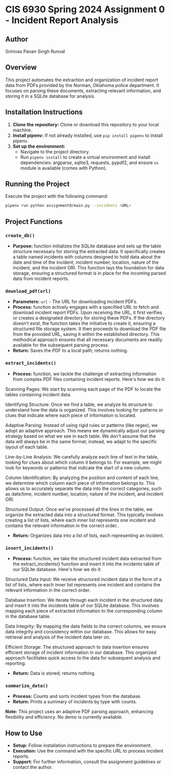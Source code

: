# CIS 6930 Spring 2024 Assignment 0 - Incident Report Analysis

## Author
Srinivas Pavan Singh Runval

## Overview
This project automates the extraction and organization of incident report data from PDFs provided by the Norman, Oklahoma police department. It focuses on parsing these documents, extracting relevant information, and storing it in a SQLite database for analysis.

## Installation Instructions
1. **Clone the repository:** Clone or download this repository to your local machine.
2. **Install pipenv:** If not already installed, use `pip install pipenv` to install pipenv.
3. **Set up the environment:**
   - Navigate to the project directory.
   - Run `pipenv install` to create a virtual environment and install dependencies: argparse, sqlite3, requests, pypdf2, and ensure `os` module is available (comes with Python).

## Running the Project
Execute the project with the following command:
```bash
pipenv run python assignment0/main.py --incidents <URL>
```

## Project Functions

### `create_db()`
- **Purpose:** function initializes the SQLite database and sets up the table structure necessary for storing the extracted data. It specifically creates a table named incidents with columns designed to hold data about the date and time of the incident, incident number, location, nature of the incident, and the incident ORI. This function lays the foundation for data storage, ensuring a structured format is in place for the incoming parsed data from incident reports.

### `download_pdf(url)`
- **Parameters:** `url` - The URL for downloading incident PDFs.
- **Process:** function actively engages with a specified URL to fetch and download incident report PDFs. Upon receiving the URL, it first verifies or creates a designated directory for storing these PDFs. If the directory doesn't exist, the function takes the initiative to create it, ensuring a structured file storage system. It then proceeds to download the PDF file from the provided URL, saving it within the established directory. This methodical approach ensures that all necessary documents are readily available for the subsequent parsing process.
- **Return:** Saves the PDF to a local path; returns nothing.

### `extract_incidents()`
- **Process:** function, we tackle the challenge of extracting information from complex PDF files containing incident reports. Here's how we do it:

Scanning Pages: We start by scanning each page of the PDF to locate the tables containing incident data.

Identifying Structure: Once we find a table, we analyze its structure to understand how the data is organized. This involves looking for patterns or clues that indicate where each piece of information is located.

Adaptive Parsing: Instead of using rigid rules or patterns (like regex), we adopt an adaptive approach. This means we dynamically adjust our parsing strategy based on what we see in each table. We don't assume that the data will always be in the same format; instead, we adapt to the specific layout of each table.

Line-by-Line Analysis: We carefully analyze each line of text in the table, looking for clues about which column it belongs to. For example, we might look for keywords or patterns that indicate the start of a new column.

Column Identification: By analyzing the position and content of each line, we determine which column each piece of information belongs to. This allows us to accurately separate the data into the correct categories, such as date/time, incident number, location, nature of the incident, and incident ORI.

Structured Output: Once we've processed all the lines in the table, we organize the extracted data into a structured format. This typically involves creating a list of lists, where each inner list represents one incident and contains the relevant information in the correct order..
- **Return:** Organizes data into a list of lists, each representing an incident.

### `insert_incidents()`
- **Process:**  function, we take the structured incident data extracted from the extract_incidents() function and insert it into the incidents table of our SQLite database. Here's how we do it:

Structured Data Input: We receive structured incident data in the form of a list of lists, where each inner list represents one incident and contains the relevant information in the correct order.

Database Insertion: We iterate through each incident in the structured data and insert it into the incidents table of our SQLite database. This involves mapping each piece of extracted information to the corresponding column in the database table.

Data Integrity: By mapping the data fields to the correct columns, we ensure data integrity and consistency within our database. This allows for easy retrieval and analysis of the incident data later on.

Efficient Storage: The structured approach to data insertion ensures efficient storage of incident information in our database. This organized approach facilitates quick access to the data for subsequent analysis and reporting.
- **Return:** Data is stored; returns nothing.

### `summarize_data()`
- **Process:** Counts and sorts incident types from the database.
- **Return:** Prints a summary of incidents by type with counts.

**Note:** This project uses an adaptive PDF parsing approach, enhancing flexibility and efficiency. No demo is currently available.

## How to Use
- **Setup:** Follow installation instructions to prepare the environment.
- **Execution:** Use the command with the specific URL to process incident reports.
- **Support:** For further information, consult the assignment guidelines or contact the author.
